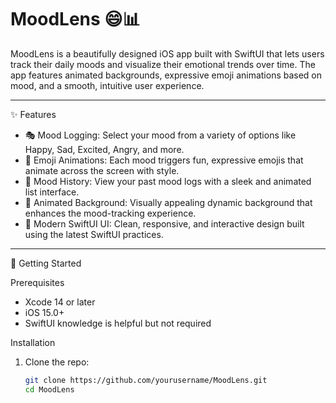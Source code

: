 
# MoodLens 😄📊

MoodLens is a beautifully designed iOS app built with SwiftUI that lets users track their daily moods and visualize their emotional trends over time. The app features animated backgrounds, expressive emoji animations based on mood, and a smooth, intuitive user experience.

---

 ✨ Features

- 🎭 Mood Logging: Select your mood from a variety of options like Happy, Sad, Excited, Angry, and more.
- 🕺 Emoji Animations: Each mood triggers fun, expressive emojis that animate across the screen with style.
- 📅 Mood History: View your past mood logs with a sleek and animated list interface.
- 🌈 Animated Background: Visually appealing dynamic background that enhances the mood-tracking experience.
- 📱 Modern SwiftUI UI: Clean, responsive, and interactive design built using the latest SwiftUI practices.

---



 🚀 Getting Started

 Prerequisites

- Xcode 14 or later
- iOS 15.0+
- SwiftUI knowledge is helpful but not required

Installation

1. Clone the repo:
   ```bash
   git clone https://github.com/yourusername/MoodLens.git
   cd MoodLens
